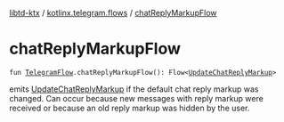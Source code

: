 [libtd-ktx](../index.md) / [kotlinx.telegram.flows](index.md) / [chatReplyMarkupFlow](./chat-reply-markup-flow.md)

# chatReplyMarkupFlow

`fun `[`TelegramFlow`](../kotlinx.telegram.core/-telegram-flow/index.md)`.chatReplyMarkupFlow(): Flow<`[`UpdateChatReplyMarkup`](https://tdlibx.github.io/td/docs/org/drinkless/td/libcore/telegram/TdApi.UpdateChatReplyMarkup.html)`>`

emits [UpdateChatReplyMarkup](https://tdlibx.github.io/td/docs/org/drinkless/td/libcore/telegram/TdApi.UpdateChatReplyMarkup.html) if the default chat reply markup was changed. Can occur because new
messages with reply markup were received or because an old reply markup was hidden by the user.

